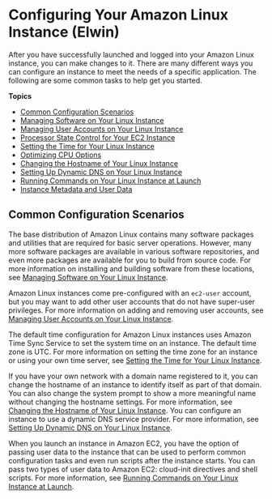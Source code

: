 # Configuring Your Amazon Linux Instance (Elwin)<a name="Configure_Instance"></a>

After you have successfully launched and logged into your Amazon Linux instance, you can make changes to it\. There are many different ways you can configure an instance to meet the needs of a specific application\. The following are some common tasks to help get you started\.

**Topics**
+ [Common Configuration Scenarios](#configuration-scenarios)
+ [Managing Software on Your Linux Instance](managing-software.md)
+ [Managing User Accounts on Your Linux Instance](managing-users.md)
+ [Processor State Control for Your EC2 Instance](processor_state_control.md)
+ [Setting the Time for Your Linux Instance](set-time.md)
+ [Optimizing CPU Options](instance-optimize-cpu.md)
+ [Changing the Hostname of Your Linux Instance](set-hostname.md)
+ [Setting Up Dynamic DNS on Your Linux Instance](dynamic-dns.md)
+ [Running Commands on Your Linux Instance at Launch](user-data.md)
+ [Instance Metadata and User Data](ec2-instance-metadata.md)

## Common Configuration Scenarios<a name="configuration-scenarios"></a>

The base distribution of Amazon Linux contains many software packages and utilities that are required for basic server operations\. However, many more software packages are available in various software repositories, and even more packages are available for you to build from source code\. For more information on installing and building software from these locations, see [Managing Software on Your Linux Instance](managing-software.md)\.

Amazon Linux instances come pre\-configured with an `ec2-user` account, but you may want to add other user accounts that do not have super\-user privileges\. For more information on adding and removing user accounts, see [Managing User Accounts on Your Linux Instance](managing-users.md)\.

The default time configuration for Amazon Linux instances uses Amazon Time Sync Service to set the system time on an instance\. The default time zone is UTC\. For more information on setting the time zone for an instance or using your own time server, see [Setting the Time for Your Linux Instance](set-time.md)\.

If you have your own network with a domain name registered to it, you can change the hostname of an instance to identify itself as part of that domain\. You can also change the system prompt to show a more meaningful name without changing the hostname settings\. For more information, see [Changing the Hostname of Your Linux Instance](set-hostname.md)\. You can configure an instance to use a dynamic DNS service provider\. For more information, see [Setting Up Dynamic DNS on Your Linux Instance](dynamic-dns.md)\.

When you launch an instance in Amazon EC2, you have the option of passing user data to the instance that can be used to perform common configuration tasks and even run scripts after the instance starts\. You can pass two types of user data to Amazon EC2: cloud\-init directives and shell scripts\. For more information, see [Running Commands on Your Linux Instance at Launch](user-data.md)\.
